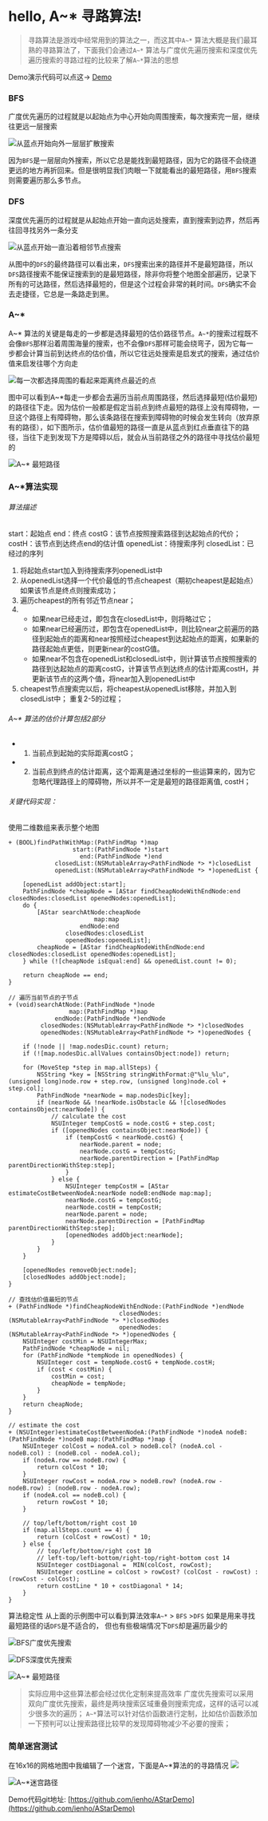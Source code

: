 # hello, A~* 寻路算法!

> 寻路算法是游戏中经常用到的算法之一，而这其中`A~*` 算法大概是我们最耳熟的寻路算法了，下面我们会通过`A~*` 算法与广度优先遍历搜索和深度优先遍历搜索的寻路过程的比较来了解`A~*`算法的思想

Demo演示代码可以点这→ [Demo](https://github.com/ienho/AStarDemo)

### BFS
广度优先遍历的过程就是以起始点为中心开始向周围搜索，每次搜索完一层，继续往更远一层搜索

![从蓝点开始向外一层层扩散搜索](https://upload-images.jianshu.io/upload_images/2750155-aada2b5209d24d11.png?imageMogr2/auto-orient/strip%7CimageView2/2/w/360)


因为`BFS`是一层层向外搜索，所以它总是能找到最短路径，因为它的路径不会绕道更远的地方再折回来。但是很明显我们肉眼一下就能看出的最短路径，用`BFS`搜索则需要遍历那么多节点。


### DFS
深度优先遍历的过程就是从起始点开始一直向远处搜索，直到搜索到边界，然后再往回寻找另外一条分支

![从蓝点开始一直沿着相邻节点搜索](https://upload-images.jianshu.io/upload_images/2750155-d119115d86f99780.png?imageMogr2/auto-orient/strip%7CimageView2/2/w/360)

从图中的`DFS`的最终路径可以看出来，`DFS`搜索出来的路径并不是最短路径，所以`DFS`路径搜索不能保证搜索到的是最短路径，除非你将整个地图全部遍历，记录下所有的可达路径，然后选择最短的，但是这个过程会非常的耗时间。`DFS`确实不会去走捷径，它总是一条路走到黑。

### A~*
A~* 算法的关键是每走的一步都是选择最短的估价路径节点。`A~*`的搜索过程既不会像`BFS`那样沿着周围海量的搜索，也不会像`DFS`那样可能会绕弯子，因为它每一步都会计算当前到达终点的估价值，所以它往远处搜索是启发式的搜索，通过估价值来启发往哪个方向走

![每一次都选择周围的看起来距离终点最近的点](https://upload-images.jianshu.io/upload_images/2750155-a30d5a8e40724552.png?imageMogr2/auto-orient/strip%7CimageView2/2/w/360)

图中可以看到A~*每走一步都会去遍历当前点周围路径，然后选择最短(估价最短)的路径往下走。因为估价一般都是假定当前点到终点最短的路径上没有障碍物，一旦这个路径上有障碍物，那么该条路径在搜索到障碍物的时候会发生转向（放弃原有的路径），如下图所示，估价值最短的路径一直是从蓝点到红点垂直往下的路径，当往下走到发现下方是障碍以后，就会从当前路径之外的路径中寻找估价最短的

![A~* 最短路径](https://upload-images.jianshu.io/upload_images/2750155-5a540720a8f6f594.png?imageMogr2/auto-orient/strip%7CimageView2/2/w/360)

###  A~*算法实现

###### 算法描述
start：起始点
end：终点
costG：该节点按照搜索路径到达起始点的代价；
costH：该节点到达终点end的估计值
openedList：待搜索序列
closedList：已经过的序列

1. 将起始点start加入到待搜索序列openedList中
2. 从openedList选择一个代价最低的节点cheapest（期初cheapest是起始点）如果该节点是终点则搜索成功；
3. 遍历cheapest的所有邻近节点near；
4.  - 如果near已经走过，即包含在closedList中，则将略过它；
     - 如果near已经遍历过，即包含在openedList中，则比较near之前遍历的路径到起始点的距离和near按照经过cheapest到达起始点的距离，如果新的路径起始点更低，则更新near的costG值。
     - 如果near不包含在openedList和closedList中，则计算该节点按照搜索的路径到达起始点的距离costG，计算该节点到达终点的估计距离costH，并更新该节点的这两个值，将near加入到openedList中
5. cheapest节点搜索完以后，将cheapest从openedList移除，并加入到closedList中；
重复2-5的过程；

###### A~* 算法的估价计算包括2部分
- 1. 当前点到起始的实际距离costG；
- 2. 当前点到终点的估计距离，这个距离是通过坐标的一些运算来的，因为它忽略代理路径上的障碍物，所以并不一定是最短的路径距离值, costH；

###### 关键代码实现：
使用二维数组来表示整个地图
```
+ (BOOL)findPathWithMap:(PathFindMap *)map
                  start:(PathFindNode *)start
                    end:(PathFindNode *)end
             closedList:(NSMutableArray<PathFindNode *> *)closedList
             openedList:(NSMutableArray<PathFindNode *> *)openedList {
    
    [openedList addObject:start];
    PathFindNode *cheapNode = [AStar findCheapNodeWithEndNode:end closedNodes:closedList openedNodes:openedList];
    do {
        [AStar searchAtNode:cheapNode
                        map:map
                    endNode:end
                closedNodes:closedList
                openedNodes:openedList];
        cheapNode = [AStar findCheapNodeWithEndNode:end closedNodes:closedList openedNodes:openedList];
    } while (![cheapNode isEqual:end] && openedList.count != 0);
    
    return cheapNode == end;
}

// 遍历当前节点的子节点
+ (void)searchAtNode:(PathFindNode *)node
                 map:(PathFindMap *)map
             endNode:(PathFindNode *)endNode
         closedNodes:(NSMutableArray<PathFindNode *> *)closedNodes
         openedNodes:(NSMutableArray<PathFindNode *> *)openedNodes {

    if (!node || !map.nodesDic.count) return;
    if (![map.nodesDic.allValues containsObject:node]) return;
  
    for (MoveStep *step in map.allSteps) {
        NSString *key = [NSString stringWithFormat:@"%lu_%lu", (unsigned long)node.row + step.row, (unsigned long)node.col + step.col];
        PathFindNode *nearNode = map.nodesDic[key];
        if (nearNode && !nearNode.isObstacle && ![closedNodes containsObject:nearNode]) {
            // calculate the cost
            NSUInteger tempCostG = node.costG + step.cost;
            if ([openedNodes containsObject:nearNode]) {
                if (tempCostG < nearNode.costG) {
                    nearNode.parent = node;
                    nearNode.costG = tempCostG;
                    nearNode.parentDirection = [PathFindMap parentDirectionWithStep:step];
                }
            } else {
                NSUInteger tempCostH = [AStar estimateCostBetweenNodeA:nearNode nodeB:endNode map:map];
                nearNode.costG = tempCostG;
                nearNode.costH = tempCostH;
                nearNode.parent = node;
                nearNode.parentDirection = [PathFindMap parentDirectionWithStep:step];
                [openedNodes addObject:nearNode];
            }
        }
    }
    
    [openedNodes removeObject:node];
    [closedNodes addObject:node];
}

// 查找估价值最短的节点
+ (PathFindNode *)findCheapNodeWithEndNode:(PathFindNode *)endNode
                               closedNodes:(NSMutableArray<PathFindNode *> *)closedNodes
                               openedNodes:(NSMutableArray<PathFindNode *> *)openedNodes {
    NSUInteger costMin = NSUIntegerMax;
    PathFindNode *cheapNode = nil;
    for (PathFindNode *tempNode in openedNodes) {
        NSUInteger cost = tempNode.costG + tempNode.costH;
        if (cost < costMin) {
            costMin = cost;
            cheapNode = tempNode;
        }
    }
    return cheapNode;
}

// estimate the cost
+ (NSUInteger)estimateCostBetweenNodeA:(PathFindNode *)nodeA nodeB:(PathFindNode *)nodeB map:(PathFindMap *)map {
    NSUInteger colCost = nodeA.col > nodeB.col? (nodeA.col - nodeB.col) : (nodeB.col - nodeA.col);
    if (nodeA.row == nodeB.row) {
        return colCost * 10;
    }
    NSUInteger rowCost = nodeA.row > nodeB.row? (nodeA.row - nodeB.row) : (nodeB.row - nodeA.row);
    if (nodeA.col == nodeB.col) {
        return rowCost * 10;
    }
    
    // top/left/bottom/right cost 10
    if (map.allSteps.count == 4) {
        return (colCost + rowCost) * 10;
    } else {
        // top/left/bottom/right cost 10
        // left-top/left-bottom/right-top/right-bottom cost 14
        NSUInteger costDiagonal =  MIN(colCost, rowCost);
        NSUInteger costLine = colCost > rowCost? (colCost - rowCost) : (rowCost - colCost);
        return costLine * 10 + costDiagonal * 14;
    }
}
```

算法稳定性
从上面的示例图中可以看到算法效率`A~*` > `BFS` >`DFS`
如果是用来寻找最短路径的话`DFS`是不适合的，
但也有些极端情况下`DFS`却是遍历最少的

![BFS广度优先搜索](https://upload-images.jianshu.io/upload_images/2750155-f1ac62a37a26bed5.png?imageMogr2/auto-orient/strip%7CimageView2/2/w/360)

![DFS深度优先搜索](https://upload-images.jianshu.io/upload_images/2750155-92ffeafe852c0fa4.png?imageMogr2/auto-orient/strip%7CimageView2/2/w/360)

![A~* 最短路径](https://upload-images.jianshu.io/upload_images/2750155-a5dd1e8380acff89.png?imageMogr2/auto-orient/strip%7CimageView2/2/w/360)

> 实际应用中这些算法都会经过优化定制来提高效率
广度优先搜索可以采用双向广度优先搜索，最终是两块搜索区域重叠则搜索完成，这样的话可以减少很多次的遍历；
`A~*`算法可以针对估价函数进行定制，比如估价函数添加一下预判可以让搜索路径比较早的发现障碍物减少不必要的搜索；

### 简单迷宫测试
在16x16的网格地图中我编辑了一个迷宫，下面是A~*算法的的寻路情况
![](https://upload-images.jianshu.io/upload_images/2750155-c76549a45af68741.png?imageMogr2/auto-orient/strip%7CimageView2/2/w/360)

![`A~*`迷宫路径](https://upload-images.jianshu.io/upload_images/2750155-86cce634ae9cebf0.png?imageMogr2/auto-orient/strip%7CimageView2/2/w/360)

Demo代码git地址: [https://github.com/ienho/AStarDemo](https://github.com/ienho/AStarDemo)
